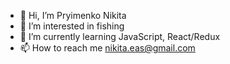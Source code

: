 - 👋 Hi, I’m Pryimenko Nikita 
- 👀 I’m interested in fishing 
- 🌱 I’m currently learning JavaScript, React/Redux
- 📫 How to reach me nikita.eas@gmail.com

<!---
PryimenkoNikita/PryimenkoNikita is a ✨ special ✨ repository because its `README.md` (this file) appears on your GitHub profile.
You can click the Preview link to take a look at your changes.
--->
